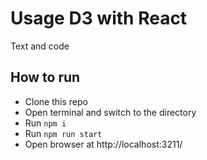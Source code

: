# Usage D3 with React

Text and code

## How to run

* Clone this repo
* Open terminal and switch to the directory
* Run `npm i`
* Run `npm run start`
* Open browser at http://localhost:3211/
